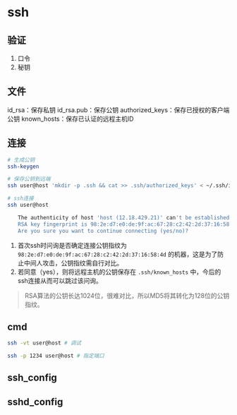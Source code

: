 # ssh

## 验证

1. 口令
2. 秘钥

## 文件

   id_rsa：保存私钥
   id_rsa.pub：保存公钥
   authorized_keys：保存已授权的客户端公钥
   known_hosts：保存已认证的远程主机ID

## 连接

```bash
# 生成公钥
ssh-keygen

# 保存公钥到远端
ssh user@host 'mkdir -p .ssh && cat >> .ssh/authorized_keys' < ~/.ssh/id_rsa.pub

# ssh连接
ssh user@host

　　The authenticity of host 'host (12.18.429.21)' can't be established.
　　RSA key fingerprint is 98:2e:d7:e0:de:9f:ac:67:28:c2:42:2d:37:16:58:4d.
　　Are you sure you want to continue connecting (yes/no)?
```

1. 首次ssh时问询是否确定连接公钥指纹为 `98:2e:d7:e0:de:9f:ac:67:28:c2:42:2d:37:16:58:4d` 的机器，这是为了防止中间人攻击，公钥指纹需自行对比。
2. 若同意（yes），则将远程主机的公钥保存在 `.ssh/known_hosts` 中，今后的ssh连接从而可以跳过该问询。

> RSA算法的公钥长达1024位，很难对比，所以MD5将其转化为128位的公钥指纹。

## cmd

```bash
ssh -vt user@host # 调试

ssh -p 1234 user@host # 指定端口

```

## ssh_config

## sshd_config
